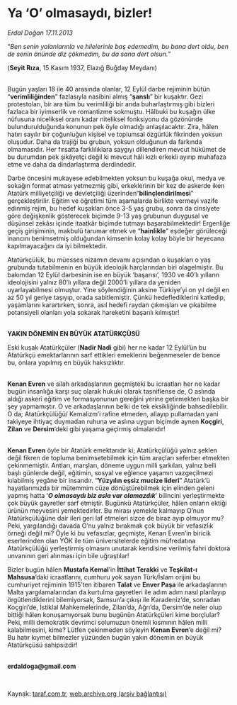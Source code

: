 # Ya ‘O’ olmasaydı, bizler!

*Erdal Doğan 17.11.2013*

<div class="yazi"><p>“<i>Ben senin yalanlarınla ve hilelerinle baş edemedim, bu bana dert oldu, ben de senin önünde diz çökmedim, bu da sana dert olsun.”</i><i> </i></p>
<p>(<b>Seyit Rıza</b>, 15 Kasım 1937, Elazığ Buğday Meydanı)</p>
<p><br/>Bugün yaşları 18 ile 40 arasında olanlar, 12 Eylül darbe rejiminin bütün “<b>verimliliğinden</b>” fazlasıyla nasibini almış “<b>şanslı</b>” bir kuşaktır. Gezi protestoları, bir ara tüm bu verimliliği bir anda buharlaştırmış gibi bizleri fazlaca bir iyimserlik ve romantizme sokmuştu. Hâlbuki bu kuşağın ülke nüfusuna niceliksel oranı kadar niteliksel fonksiyonu da gözönünde bulundurulduğunda konunun pek öyle olmadığı anlaşılacaktır. Zira, hâlen hatırı sayılır bir çoğunluğun kişisel ve toplumsal özgürlük fikrinden yoksun oluşudur. Daha da trajiği bu grubun, yoksun olduğunun da farkında olmamasıdır. Her fırsatta farklılıklara saygıyı dillendiren mevcut hükümet de bu durumdan pek şikâyetçi değil ki mevcut hâli kızlı erkekli ayırıp muhafaza etme ve daha da dindarlaştırma derdindedir.</p>
<p>Darbe öncesini mukayese edebilmekten yoksun bu kuşağa okul, medya ve sokağın format atması yetmezmiş gibi, erkeklerinin bir kez de askerde iken Atatürk milliyetçiliği ve devletçiliği üzerinden“<b>bilinçlendirilmesi</b>” gerçekleştirilir. Eğitim ve öğretimi tüm aşamalarda birlikte vermeyi vazife edinmiş rejim, bu hedef kuşakları önce 3-5 yaş grubu, sonra da cinsiyete göre değişkenlik gösterecek biçimde 9-13 yaş grubunun duygusal ve düşünsel zekâsı içinde itaatkâr biçimde tutmayı başarabilmektedir! Ergenliğe geçiş girişiminin, makbulü tarumar etmek ve “<b>hainlikle</b>” eşdeğer görüleceği inancını benimsetmiş olduğundan kimsenin kolay kolay böyle bir heyecana kapılmayacağını da iyi bilmektedir.</p>
<p>Atatürkçülük, bu müesses nizamın devamı açısından o kuşakları o yaş grubunda tutabilmenin en büyük ideolojik harçlarından biri olagelmiştir. Bu bakımdan 12 Eylül darbesinin ise en büyük ‘başarısı’, 1930 ve 40’lı yılların ideolojisini yalnız 80’lı yıllara değil 2000’li yıllara da yeniden uyarlayabilmesi olmuştur. Yine söylendiğinin aksine Türkiye’yi on yıl değil en az 50 yıl geriye taşıyıp, orada sabitlemiştir. Çünkü hedeflediklerini katledip, yaşamlarını karartırken, sonra, asıl hedefi raydan çıkmışları ve çıkabilme potansiyeli olanları yola sokarak hareketini başarılı kılmıştır!</p>
<p><b><br/>YAKIN DÖNEMİN EN BÜYÜK ATATÜRKÇÜSÜ</b></p>
<p>Eski kuşak Atatürkçüler (<b>Nadir Nadi</b> gibi) her ne kadar 12 Eylül’ün bu Atatürkçü emektarlarının sarf ettikleri emeklerini beğenmeseler de bence bu, onlara yapılmış en büyük haksızlıktır.</p>
<p><b><br/>Kenan Evren</b> ve silah arkadaşlarının geçmişteki bu icraatları her ne kadar bugün insanlığa karşı suç olarak hukuki olarak tasniflense de, O aslında aldığı askerî eğitim ve formasyonunun gereğini yerine getirmekten başka bir şey yapmamıştır. O ve arkadaşlarının belki de tek eksikliğinde bahsedilebilir. O da; Atatürkçülüğü/ Kemalizm’i rafine etmeden, allayıp pullamadan yani takiyeye ihtiyaç duymadan ruhuna ve aslına uygun biçimde aynen <b>Koçgiri</b>, <b>Zilan</b> ve <b>Dersim</b>’deki gibi yaşama geçirmiş olmalarıdır!</p>
<p><b><br/>Kenan Evren</b> öyle bir Atatürk emektarıdır ki; Atatürkçülüğü yalnız şeklen değil fikren de topluma benimsetebilmek için tüm araçları seferber etmekten çekinmemiştir. Antları, marşları, döneme uygun milli şarkıları, yalnız belli başlı günlerde değil, eğitimin, sosyal ve eğlence yaşamın vazgeçilmezi kılabilmiş yegâne bir insandır. “<b>Yüzyılın eşsiz mucize lideri</b>” Atatürk’ü hayatlarımızda bir mütemmim cüze dönüştürebilmek için elinden geleni yapmış hatta ‘<b><i>O olmasaydı biz asla var olamazdık</i></b>’<i> </i>bilincini yerleştirmekte çok büyük gayretler sarf etmiştir. Bugünkü Atatürkçüler, hâlen onların ektiği ürünün meyvesini yemektedirler. Bu mirası yemekle kalmayıp O’nun Atatürkçülüğüne dair ileri geri laf etmeleri sizce de biraz ayıp olmuyor mu? Peki, yargılandığı davada O’nu yalnız bırakmak çok büyük bir vefasızlık örneği değil mi? Öyle ki bu vefasızlar, geçmişte, Kenan Evren’in biricik eserlerinden olan YÖK ile tüm üniversitelerde eğitim müfredatına Atatürkçülüğü yerleştirmiş olmasını unutarak kendisine verilmiş fahri doktora unvanının geri alınması için bile uğraştılar! </p>
<p>Bizler bugün hâlen <b>Mustafa Kemal</b>’in <b>İttihat Terakki</b> ve <b>Teşkilat-ı Mahsusa</b>’daki icraatlarını, cumhuru yok sayan Türk/İslam orijini bu cumhuriyet rejiminin 1915’ten itibaren <b>Talat</b> ve <b>Enver Paşa</b> ile arkadaşlarının Malta yargılamalarından da kurtulma gayretleri ile adım adım nasıl planlayıp örgütlendiklerini bilemiyorsak, Samsun’a çıkışı ile Karadeniz’de, sonradan Koçgiri’de, İstiklal Mahkemelerinde, Zilan’da, Ağrı’da, Dersim’de neler olup bittiği hâlen konuşamıyorsak bunu bugünün Atatürkçüleri kime borçlular? Peki, milli demokratik devrimci solumuzun önemli kısmının hâlen milli kalabilmesini, kime? Lütfen çekinmeden söyleyin <b>Kenan Evren</b>’e değil mi? Bu hatır kıymet bilmezler yüzünden bugün yakın dönemin en büyük Atatürkçüsü sahipsizdir!</p><b>
<p><br/>erdaldoga@gmail.com</p>
<p></p></b> 
</div>

Kaynak: [taraf.com.tr](http://www.taraf.com.tr:80/erdal-dogan/makale-ya-o-olmasaydi-bizler.htm), [web.archive.org (arşiv bağlantısı)](http://web.archive.org/web/20131118183934/http://www.taraf.com.tr:80/erdal-dogan/makale-ya-o-olmasaydi-bizler.htm)
